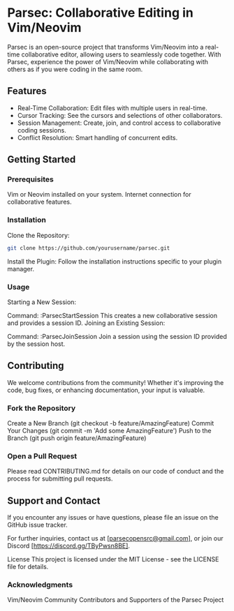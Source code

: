 # Parsec: Collaborative Editing in Vim/Neovim
Parsec is an open-source project that transforms Vim/Neovim into a real-time collaborative editor, allowing users to seamlessly code together. With Parsec, experience the power of Vim/Neovim while collaborating with others as if you were coding in the same room.

## Features
- Real-Time Collaboration: Edit files with multiple users in real-time.
- Cursor Tracking: See the cursors and selections of other collaborators.
- Session Management: Create, join, and control access to collaborative coding sessions.
- Conflict Resolution: Smart handling of concurrent edits.

## Getting Started
### Prerequisites
Vim or Neovim installed on your system.
Internet connection for collaborative features.

### Installation

Clone the Repository:

``` bash
git clone https://github.com/yourusername/parsec.git
```
Install the Plugin:
Follow the installation instructions specific to your plugin manager.

### Usage
Starting a New Session:

Command: :ParsecStartSession
This creates a new collaborative session and provides a session ID.
Joining an Existing Session:

Command: :ParsecJoinSession <session-id>
Join a session using the session ID provided by the session host.

## Contributing
We welcome contributions from the community! Whether it's improving the code, bug fixes, or enhancing documentation, your input is valuable.

### Fork the Repository
Create a New Branch (git checkout -b feature/AmazingFeature)
Commit Your Changes (git commit -m 'Add some AmazingFeature')
Push to the Branch (git push origin feature/AmazingFeature)

### Open a Pull Request
Please read CONTRIBUTING.md for details on our code of conduct and the process for submitting pull requests.

## Support and Contact
If you encounter any issues or have questions, please file an issue on the GitHub issue tracker.

For further inquiries, contact us at [parsecopensrc@gmail.com], or join our Discord [https://discord.gg/TByPwsn8BE].

License
This project is licensed under the MIT License - see the LICENSE file for details.

### Acknowledgments
Vim/Neovim Community
Contributors and Supporters of the Parsec Project
